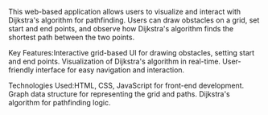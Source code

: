 
This web-based application allows users to visualize and interact with Dijkstra's algorithm for pathfinding. Users can draw obstacles on a grid, set start and end points, and observe how Dijkstra's algorithm finds the shortest path between the two points.

Key Features:Interactive grid-based UI for drawing obstacles, setting start and end points.
Visualization of Dijkstra's algorithm in real-time.
User-friendly interface for easy navigation and interaction.

Technologies Used:HTML, CSS, JavaScript for front-end development.
Graph data structure for representing the grid and paths.
Dijkstra's algorithm for pathfinding logic.
